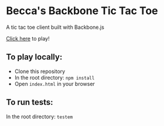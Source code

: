 # Becca's Backbone Tic Tac Toe

A tic tac toe client built with Backbone.js

[Click here](http://beccanelson.is/backbone-ttt) to play!

## To play locally: 

+ Clone this repository
+ In the root directory: `npm install`
+ Open `index.html` in your browser

## To run tests:

In the root directory: `testem`

